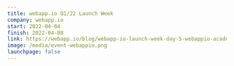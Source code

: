 ```yaml
---
title: webapp.io Q1/22 Launch Week
company: webapp.io
start: 2022-04-04
finish: 2022-04-08
link: https://webapp.io/blog/webapp-io-launch-week-day-5-webappio-academy/
image: /media/event-webappio.png
launchpage: false
---
```


